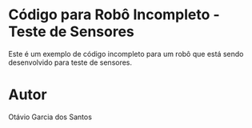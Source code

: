 # Código para Robô Incompleto - Teste de Sensores

Este é um exemplo de código incompleto para um robô que está sendo desenvolvido para teste de sensores. 

# Autor
Otávio Garcia dos Santos
